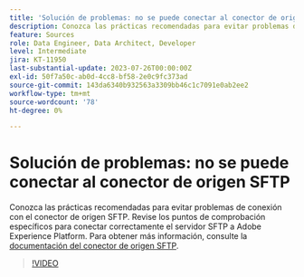 ```yaml
---
title: 'Solución de problemas: no se puede conectar al conector de origen SFTP'
description: Conozca las prácticas recomendadas para evitar problemas de conexión con el conector de origen SFTP. Revise los puntos de comprobación específicos para conectar correctamente el servidor SFTP a Adobe Experience Platform.
feature: Sources
role: Data Engineer, Data Architect, Developer
level: Intermediate
jira: KT-11950
last-substantial-update: 2023-07-26T00:00:00Z
exl-id: 50f7a50c-ab0d-4cc8-bf58-2e0c9fc373ad
source-git-commit: 143da6340b932563a3309bb46c1c7091e0ab2ee2
workflow-type: tm+mt
source-wordcount: '78'
ht-degree: 0%

---
```


# Solución de problemas: no se puede conectar al conector de origen SFTP

Conozca las prácticas recomendadas para evitar problemas de conexión con el conector de origen SFTP. Revise los puntos de comprobación específicos para conectar correctamente el servidor SFTP a Adobe Experience Platform. Para obtener más información, consulte la [documentación del conector de origen SFTP](https://experienceleague.adobe.com/docs/experience-platform/sources/connectors/cloud-storage/sftp.html).

>[!VIDEO](https://video.tv.adobe.com/v/3416134?learn=on)

